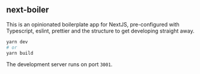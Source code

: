 ## next-boiler

This is an opinionated boilerplate app for NextJS, pre-configured with Typescript, eslint, prettier and the structure to get developing straight away.

```bash
yarn dev
# or
yarn build
```

The development server runs on port `3001`.